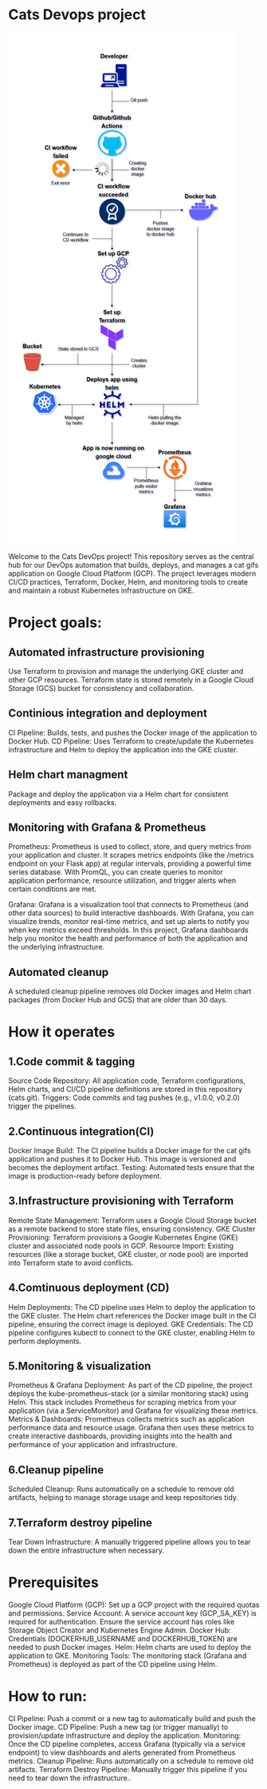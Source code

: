 # Cats Devops project
![DevOps Project Chart](DevOpsProjectChart.png)

Welcome to the Cats DevOps project! This repository serves as the central hub for our DevOps automation that builds, deploys, and manages a cat gifs application on Google Cloud Platform (GCP). The project leverages modern CI/CD practices, Terraform, Docker, Helm, and monitoring tools to create and maintain a robust Kubernetes infrastructure on GKE.
# Project goals:
## Automated infrastructure provisioning 

Use Terraform to provision and manage the underlying GKE cluster and other GCP resources.
Terraform state is stored remotely in a Google Cloud Storage (GCS) bucket for consistency and collaboration.

## Continious integration and deployment

CI Pipeline: Builds, tests, and pushes the Docker image of the application to Docker Hub.
CD Pipeline: Uses Terraform to create/update the Kubernetes infrastructure and Helm to deploy the application into the GKE cluster.

## Helm chart managment

Package and deploy the application via a Helm chart for consistent deployments and easy rollbacks.

## Monitoring with Grafana & Prometheus

Prometheus:
 Prometheus is used to collect, store, and query metrics from your application and cluster. It scrapes metrics endpoints (like the /metrics endpoint on your Flask app) at regular intervals, providing a powerful time series database. With PromQL, you can create queries to monitor application performance, resource utilization, and trigger alerts when certain conditions are met.

Grafana:
 Grafana is a visualization tool that connects to Prometheus (and other data sources) to build interactive dashboards. With Grafana, you can visualize trends, monitor real-time metrics, and set up alerts to notify you when key metrics exceed thresholds. In this project, Grafana dashboards help you monitor the health and performance of both the application and the underlying infrastructure.

## Automated cleanup

A scheduled cleanup pipeline removes old Docker images and Helm chart packages (from Docker Hub and GCS) that are older than 30 days.

# How it operates
## 1.Code commit & tagging

Source Code Repository:
 All application code, Terraform configurations, Helm charts, and CI/CD pipeline definitions are stored in this repository (cats.git).
Triggers:
 Code commits and tag pushes (e.g., v1.0.0, v0.2.0) trigger the pipelines.

## 2.Continuous integration(CI)

Docker Image Build:
 The CI pipeline builds a Docker image for the cat gifs application and pushes it to Docker Hub. This image is versioned and becomes the deployment artifact.
Testing:
 Automated tests ensure that the image is production-ready before deployment.

## 3.Infrastructure provisioning with Terraform 

Remote State Management:
 Terraform uses a Google Cloud Storage bucket as a remote backend to store state files, ensuring consistency.
GKE Cluster Provisioning:
 Terraform provisions a Google Kubernetes Engine (GKE) cluster and associated node pools in GCP.
Resource Import:
 Existing resources (like a storage bucket, GKE cluster, or node pool) are imported into Terraform state to avoid conflicts.

## 4.Comtinuous deployment (CD)

Helm Deployments:
 The CD pipeline uses Helm to deploy the application to the GKE cluster. The Helm chart references the Docker image built in the CI pipeline, ensuring the correct image is deployed.
GKE Credentials:
 The CD pipeline configures kubectl to connect to the GKE cluster, enabling Helm to perform deployments.

## 5.Monitoring & visualization 

Prometheus & Grafana Deployment:
 As part of the CD pipeline, the project deploys the kube-prometheus-stack (or a similar monitoring stack) using Helm. This stack includes Prometheus for scraping metrics from your application (via a ServiceMonitor) and Grafana for visualizing these metrics.
Metrics & Dashboards:
 Prometheus collects metrics such as application performance data and resource usage. Grafana then uses these metrics to create interactive dashboards, providing insights into the health and performance of your application and infrastructure.

## 6.Cleanup pipeline

Scheduled Cleanup:
 Runs automatically on a schedule to remove old artifacts, helping to manage storage usage and keep repositories tidy.

## 7.Terraform destroy pipeline

Tear Down Infrastructure:
 A manually triggered pipeline allows you to tear down the entire infrastructure when necessary.

# Prerequisites

Google Cloud Platform (GCP):
 Set up a GCP project with the required quotas and permissions.
Service Account:
 A service account key (GCP_SA_KEY) is required for authentication. Ensure the service account has roles like Storage Object Creator and Kubernetes Engine Admin.
Docker Hub:
 Credentials (DOCKERHUB_USERNAME and DOCKERHUB_TOKEN) are needed to push Docker images.
Helm:
 Helm charts are used to deploy the application to GKE.
Monitoring Tools:
 The monitoring stack (Grafana and Prometheus) is deployed as part of the CD pipeline using Helm.

# How to run:

CI Pipeline:
 Push a commit or a new tag to automatically build and push the Docker image.
CD Pipeline:
 Push a new tag (or trigger manually) to provision/update infrastructure and deploy the application.
Monitoring:
 Once the CD pipeline completes, access Grafana (typically via a service endpoint) to view dashboards and alerts generated from Prometheus metrics.
Cleanup Pipeline:
 Runs automatically on a schedule to remove old artifacts.
Terraform Destroy Pipeline:
 Manually trigger this pipeline if you need to tear down the infrastructure..